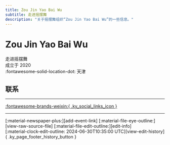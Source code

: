 ```yaml
---
title: Zou Jin Yao Bai Wu
subtitle: 走进摇摆舞
description: "关于摇摆舞组织“Zou Jin Yao Bai Wu”的一些信息。"
---
```


# Zou Jin Yao Bai Wu

走进摇摆舞  
成立于 2020  
:fontawesome-solid-location-dot: 天津  


## 联系


---

 [:fontawesome-brands-weixin:{ .ky_social_links_icon }](# "走进摇摆舞")

---

<div class="ky_page_footer" markdown>
<div class="ky_page_footer_trailing" markdown="span">
[:material-newspaper-plus:][add-event-link]
[:material-file-eye-outline:][view-raw-source-file]
[:material-file-edit-outline:][edit-info]
</div>
<div class="ky_page_footer_leading" markdown="span">
[:material-clock-edit-outline: 2024-06-30T10:35:00 UTC][view-edit-history]{ .ky_page_footer_history_button }
</div>
</div>

[add-event-link]: https://github.com/swingdance/events/issues/new?assignees=&labels=add+event&projects=&template=02-add_entity.yml&title=%5Bzh_CN%5D%20Add%20Event%3A%20%3CName%3E&region=zh_CN&province=Tianjin&city=Tianjin&org_id=zou-jin-yao-bai-wu "添加活动"
[view-raw-source-file]: https://github.com/swingdance/orgs/blob/main/zh_CN/zou-jin-yao-bai-wu.json "查看原始源文件"
[edit-info]: https://github.com/swingdance/orgs/issues/new?assignees=&labels=update+org&projects=&template=03-update_entity.yml&title=%5Bzh_CN%5D%20Update%20Org%3A%20Zou%20Jin%20Yao%20Bai%20Wu&region=zh_CN&id=zou-jin-yao-bai-wu&name=Zou%20Jin%20Yao%20Bai%20Wu "编辑信息"

[view-edit-history]: https://github.com/swingdance/orgs/commits/main/zh_CN/zou-jin-yao-bai-wu.json "查看编辑历史"
